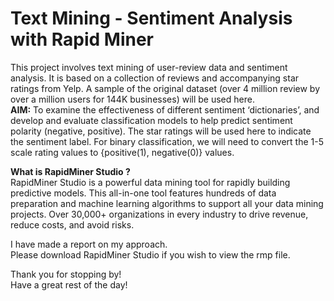 # Text Mining - Sentiment Analysis with Rapid Miner
This project involves text mining of user-review data and sentiment analysis. It is based on a collection of reviews and accompanying star ratings from Yelp. A sample of the original dataset (over 4 million review by over a million users for 144K businesses) will be used here. <br>
<b>AIM:</b> To examine the effectiveness of different sentiment ‘dictionaries’, and develop and evaluate classification models to help predict sentiment polarity (negative, positive). The star ratings will be used here to indicate the sentiment label. For binary classification, we will need to convert the 1-5 scale rating values to {positive(1), negative(0)} values.

<b> What is RapidMiner Studio ?</b><br>
RapidMiner Studio is a powerful data mining tool for rapidly building predictive models. This all-in-one tool features hundreds of data preparation and machine learning algorithms to support all your data mining projects. Over 30,000+ organizations in every industry to drive revenue, reduce costs, and avoid risks.

I have made a report on my approach. <br>
Please download RapidMiner Studio if you wish to view the rmp file. <br>



Thank you for stopping by!<br>
Have a great rest of the day! <br>
